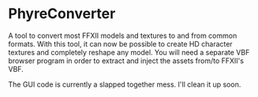 # PhyreConverter

A tool to convert most FFXII models and textures to and from common formats.
With this tool, it can now be possible to create HD character textures and completely reshape any model.
You will need a separate VBF browser program in order to extract and inject the assets from/to FFXII's VBF.

The GUI code is currently a slapped together mess. I'll clean it up soon.

